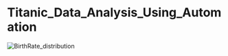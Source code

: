 # Titanic_Data_Analysis_Using_Automation
![BirthRate_distribution](https://github.com/user-attachments/assets/12edb659-3737-4001-9495-c793a35a0edc)
